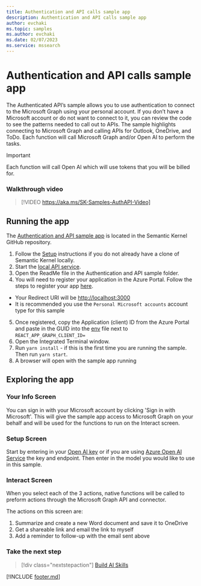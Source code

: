 ```yaml
---
title: Authentication and API calls sample app
description: Authentication and API calls sample app
author: evchaki
ms.topic: samples
ms.author: evchaki
ms.date: 02/07/2023
ms.service: mssearch
---
```

# Authentication and API calls sample app
The Authenticated API’s sample allows you to use authentication to connect to the Microsoft Graph using your personal account. If you don’t have a Microsoft account or do not want to connect to it, you can review the code to see the patterns needed to call out to APIs. The sample highlights connecting to Microsoft Graph and calling APIs for Outlook, OneDrive, and ToDo. Each function will call Microsoft Graph and/or Open AI to perform the tasks.

> [!IMPORTANT]
> Each function will call Open AI which will use tokens that you will be billed for. 

### Walkthrough video

> [!VIDEO https://aka.ms/SK-Samples-AuthAPI-Video]

## Running the app
The [Authentication and API sample app](https://aka.ms/sk/samples/starter-identity) is located in the Semantic Kernel GitHub repository.

1) Follow the [Setup](/semantic-kernel/getting-started/setup) instructions if you do not already have a clone of Semantic Kernel locally.
2) Start the [local API service](localapiservice).
3) Open the ReadMe file in the Authentication and API sample folder.
4) You will need to register your application in the Azure Portal. Follow the steps to register your app [here](https://learn.microsoft.com/azure/active-directory/develop/quickstart-register-app).
- Your Redirect URI will be <http://localhost:3000>
- It is recommended you use the `Personal Microsoft accounts` account type for this sample
5) Once registered, copy the Application (client) ID from the Azure Portal and paste in the GUID into the [env](https://aka.ms/sk/repo/identity_dotenv) file next to `REACT_APP_GRAPH_CLIENT_ID=`
6) Open the Integrated Terminal window.
7) Run `yarn install` - if this is the first time you are running the sample.  Then run `yarn start`.
8) A browser will open with the sample app running

## Exploring the app

### Your Info Screen
You can sign in with your Microsoft account by clicking 'Sign in with Microsoft'.  This will give the sample app access to Microsoft Graph on your behalf and will be used for the functions to run on the Interact screen.

### Setup Screen
Start by entering in your [Open AI key](https://openai.com/api/) or if you are using [Azure Open AI Service](https://learn.microsoft.com/azure/cognitive-services/openai/quickstart) the key and endpoint.  Then enter in the model you would like to use in this sample.

### Interact Screen
When you select each of the 3 actions, native functions will be called to preform actions through the Microsoft Graph API and connector.

The actions on this screen are:
1. Summarize and create a new Word document and save it to OneDrive
2. Get a shareable link and email the link to myself
3. Add a reminder to follow-up with the email sent above

### Take the next step

> [!div class="nextstepaction"]
> [Build AI Skills](/semantic-kernel/howto)

[!INCLUDE [footer.md](../includes/footer.md)]